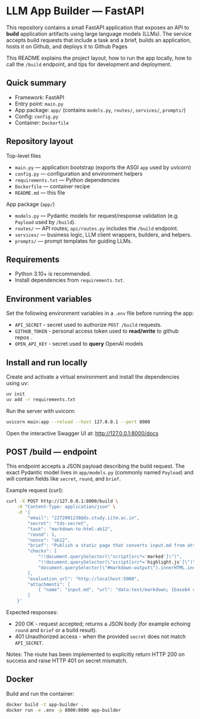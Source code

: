 # LLM App Builder — FastAPI

This repository contains a small FastAPI application that exposes an API to **build** application artifacts using large language models (LLMs). The service accepts build requests that include a task and a brief, builds an application, hosts it on Github, and deploys it to Github Pages

This README explains the project layout, how to run the app locally, how to call the `/build` endpoint, and tips for development and deployment.

## Quick summary

- Framework: FastAPI
- Entry point: `main.py`
- App package: `app/` (contains `models.py`, `routes/`, `services/`, `prompts/`)
- Config: `config.py`
- Container: `Dockerfile`

## Repository layout

Top-level files

- `main.py` — application bootstrap (exports the ASGI `app` used by uvicorn)
- `config.py` — configuration and environment helpers
- `requirements.txt` — Python dependencies
- `Dockerfile` — container recipe
- `README.md` — this file

App package (`app/`)

- `models.py` — Pydantic models for request/response validation (e.g. `Payload` used by `/build`).
- `routes/` — API routes; `api/routes.py` includes the `/build` endpoint.
- `services/` — business logic, LLM client wrappers, builders, and helpers.
- `prompts/` — prompt templates for guiding LLMs.

## Requirements

- Python 3.10+ is recommended.
- Install dependencies from `requirements.txt`.

## Environment variables

Set the following environment variables in a `.env` file before running the app:

- `API_SECRET` - secret used to authorize `POST /build` requests.
- `GITHUB_TOKEN` - personal access token used to **read/write** to github repos .
- `OPEN_API_KEY` - secret used to **query** OpenAI models

## Install and run locally

Create and activate a virtual environment and install the dependencies using uv:

```bash
uv init
uv add -r requirements.txt
```

Run the server with uvicorn:

```bash
uvicorn main:app --reload --host 127.0.0.1 --port 8000
```

Open the interactive Swagger UI at: http://127.0.0.1:8000/docs

## POST /build — endpoint

This endpoint accepts a JSON payload describing the build request. The exact Pydantic model lives in `app/models.py` (commonly named `Payload`) and will contain fields like `secret`, `round`, and `brief`.

Example request (curl):

```bash
curl -X POST http://127.0.0.1:8000/build \
	-H "Content-Type: application/json" \
	-d '{
		"email": "22f2001238@ds.study.iitm.ac.in",
		"secret": "tds-secret",
		"task": "markdown-to-html-ab12",
		"round": 1,
		"nonce": "ab12",
		"brief": "Publish a static page that converts input.md from attachments to HTML with marked, renders it inside",
		"checks": [
			"!!document.querySelector(\"script[src*='marked']\")",
			"!!document.querySelector(\"script[src*='highlight.js']\")",
			"document.querySelector(\"#markdown-output\").innerHTML.includes(\"<h\")"
		],
		"evaluation_url": "http://localhost:5000",
		"attachments": [
			{ "name": "input.md", "url": "data:text/markdown; {base64 code}" }
		]
	}'
```

Expected responses:

- 200 OK - request accepted; returns a JSON body (for example echoing `round` and `brief` or a build result).
- 401 Unauthorized access - when the provided `secret` does not match `API_SECRET`.

Notes: The route has been implemented to explicitly return HTTP 200 on success and raise HTTP 401 on secret mismatch.

## Docker

Build and run the container:

```bash
docker build -t app-builder .
docker run -e .env -p 8000:8000 app-builder
```
